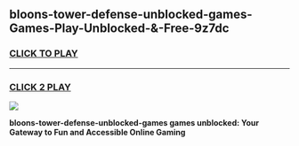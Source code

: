 
## bloons-tower-defense-unblocked-games-Games-Play-Unblocked-&-Free-9z7dc
<h3>
<a href="https://premium76.site?title=bloons-tower-defense-unblocked-games&ref=24A">CLICK TO PLAY</a></h3>
<hr>

<h3>
<a href="https://premium76.site?title=bloons-tower-defense-unblocked-games&ref=24A">CLICK 2 PLAY</a>
  
</h3>

<a href="https://premium76.site?title=bloons-tower-defense-unblocked-games&ref=24A"><img src="https://clearcache.store/games.png"></a>


**bloons-tower-defense-unblocked-games games unblocked: Your Gateway to Fun and Accessible Online Gaming**
